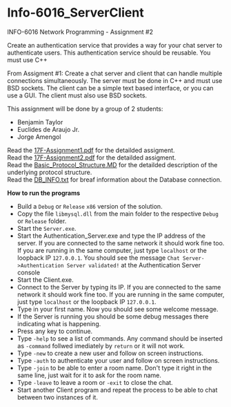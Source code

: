 # Info-6016_ServerClient
INFO-6016 Network Programming - Assignment #2 

Create an authentication service that provides a way for your chat server to authenticate
users. This authentication service should be reusable. You must use C++

From Assigment #1:
Create a chat server and client that can handle multiple connections simultaneously. The server must
be done in C++ and must use BSD sockets. The client can be a simple text based interface, or you
can use a GUI. The client must also use BSD sockets. 

This assignment will be done by a group of 2 students:
* Benjamin Taylor
* Euclides de Araujo Jr.
* Jorge Amengol

Read the [17F-Assignment1.pdf](https://github.com/amengol/Info-6016_ServerClient/blob/master/17F-Assignment1.pdf) for the detailded assigment.  
Read the [17F-Assignment2.pdf](https://github.com/amengol/Info-6016_ServerClient/blob/master/17F-Assignment2.pdf) for the detailded assigment.  
Read the [Basic_Protocol_Structure.MD](https://github.com/amengol/Info-6016_ServerClient/blob/master/Basic_Protocol_Structure.MD) for the detailded description of the underlying protocol structure.  
Read the [DB_INFO.txt](https://github.com/amengol/Info-6016_ServerClient/blob/master/DB_INFO.txt) for breaf information about the Database connection.  


**How to run the programs**

* Build a `Debug` or `Release` `x86` version of the solution.
* Copy the file `libmysql.dll` from the main folder to the respective `Debug` or `Release` folder.
* Start the `Server.exe`.
* Start the Authentication_Server.exe and type the IP address of the server. If you are connected to the same network it should work fine too. If you are running in the same computer, just type `localhost` or the loopback IP `127.0.0.1`. You should see the message `Chat Server->Authentication Server validated!` at the Authentication Server console
* Start the Client.exe.
* Connect to the Server by typing its IP. If you are connected to the same network it should work fine too. If you are running in the same computer, just type `localhost` or the loopback IP `127.0.0.1`.
* Type in your first name. Now you should see some welcome message.
* If the Server is running you should be some debug messages there indicating what is happening.
* Press any key to continue.
* Type `-help` to see a list of commands. Any command should be inserted as `-command` follwed imediately by `return` or it will not work.
* Type `-new` to create a new user and follow on screen instructions.
* Type `-auth` to authenticate your user and follow on screen instructions.
* Type `-join` to be able to enter a room name. Don't type it right in the same line, just wait for it to ask for the room name.
* Type `-leave` to leave a room or `-exit` to close the chat.
* Start another Client program and repeat the process to be able to chat between two instances of it.
